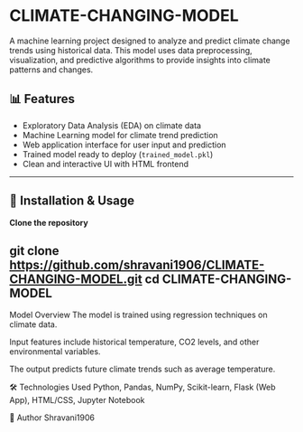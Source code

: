 # CLIMATE-CHANGING-MODEL
A machine learning project designed to analyze and predict climate change trends using historical data. This model uses data preprocessing, visualization, and predictive algorithms to provide insights into climate patterns and changes.

## 📊 Features

- Exploratory Data Analysis (EDA) on climate data
- Machine Learning model for climate trend prediction
- Web application interface for user input and prediction
- Trained model ready to deploy (`trained_model.pkl`)
- Clean and interactive UI with HTML frontend

---
## 🔧 Installation & Usage
 **Clone the repository**

git clone https://github.com/shravani1906/CLIMATE-CHANGING-MODEL.git
cd CLIMATE-CHANGING-MODEL
---
Model Overview
The model is trained using regression techniques on climate data.

Input features include historical temperature, CO2 levels, and other environmental variables.

The output predicts future climate trends such as average temperature.

🛠 Technologies Used
Python, Pandas, NumPy, Scikit-learn, Flask (Web App), HTML/CSS, Jupyter Notebook

👤 Author
Shravani1906
